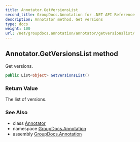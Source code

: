 ```yaml
---
title: Annotator.GetVersionsList
second_title: GroupDocs.Annotation for .NET API Reference
description: Annotator method. Get versions
type: docs
weight: 100
url: /net/groupdocs.annotation/annotator/getversionslist/
---
```

## Annotator.GetVersionsList method

Get versions.

```csharp
public List<object> GetVersionsList()
```

### Return Value

The list of versions.

### See Also

* class [Annotator](../)
* namespace [GroupDocs.Annotation](../../annotator/)
* assembly [GroupDocs.Annotation](../../../)


